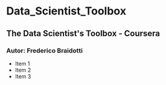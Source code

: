 # Data_Scientist_Toolbox

## The Data Scientist's Toolbox - Coursera

### Autor: Frederico Braidotti

* Item 1
* Item 2
* Item 3
